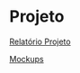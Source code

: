 # Projeto
[Relatório Projeto](https://docs.google.com/document/d/1iGDeC0B4t4xDzLFN5C8Q4Nkwl3X5Gh6lqK5Saoa0RXk/edit?usp=sharing)

[Mockups](https://www.figma.com/team_invite/redeem/rBPPwyYcJXjd2Eq8u68FtV)
